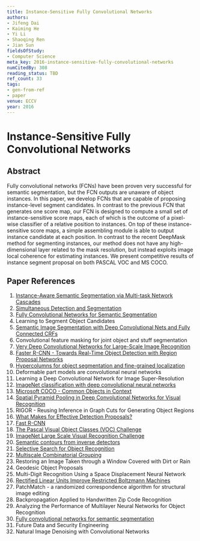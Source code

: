 ```yaml
---
title: Instance-Sensitive Fully Convolutional Networks
authors:
- Jifeng Dai
- Kaiming He
- Yi Li
- Shaoqing Ren
- Jian Sun
fieldsOfStudy:
- Computer Science
meta_key: 2016-instance-sensitive-fully-convolutional-networks
numCitedBy: 308
reading_status: TBD
ref_count: 33
tags:
- gen-from-ref
- paper
venue: ECCV
year: 2016
---
```


# Instance-Sensitive Fully Convolutional Networks

## Abstract

Fully convolutional networks (FCNs) have been proven very successful for semantic segmentation, but the FCN outputs are unaware of object instances. In this paper, we develop FCNs that are capable of proposing instance-level segment candidates. In contrast to the previous FCN that generates one score map, our FCN is designed to compute a small set of instance-sensitive score maps, each of which is the outcome of a pixel-wise classifier of a relative position to instances. On top of these instance-sensitive score maps, a simple assembling module is able to output instance candidate at each position. In contrast to the recent DeepMask method for segmenting instances, our method does not have any high-dimensional layer related to the mask resolution, but instead exploits image local coherence for estimating instances. We present competitive results of instance segment proposal on both PASCAL VOC and MS COCO.

## Paper References

1. [Instance-Aware Semantic Segmentation via Multi-task Network Cascades](2016-instance-aware-semantic-segmentation-via-multi-task-network-cascades)
2. [Simultaneous Detection and Segmentation](2014-simultaneous-detection-and-segmentation)
3. [Fully Convolutional Networks for Semantic Segmentation](2017-fully-convolutional-networks-for-semantic-segmentation)
4. Learning to Segment Object Candidates
5. [Semantic Image Segmentation with Deep Convolutional Nets and Fully Connected CRFs](2015-semantic-image-segmentation-with-deep-convolutional-nets-and-fully-connected-crfs)
6. Convolutional feature masking for joint object and stuff segmentation
7. [Very Deep Convolutional Networks for Large-Scale Image Recognition](2015-very-deep-convolutional-networks-for-large-scale-image-recognition)
8. [Faster R-CNN - Towards Real-Time Object Detection with Region Proposal Networks](2015-faster-r-cnn-towards-real-time-object-detection-with-region-proposal-networks)
9. [Hypercolumns for object segmentation and fine-grained localization](2015-hypercolumns-for-object-segmentation-and-fine-grained-localization)
10. Deformable part models are convolutional neural networks
11. Learning a Deep Convolutional Network for Image Super-Resolution
12. [ImageNet classification with deep convolutional neural networks](2012-imagenet-classification-with-deep-convolutional-neural-networks)
13. [Microsoft COCO - Common Objects in Context](2014-microsoft-coco-common-objects-in-context)
14. [Spatial Pyramid Pooling in Deep Convolutional Networks for Visual Recognition](2015-spatial-pyramid-pooling-in-deep-convolutional-networks-for-visual-recognition)
15. RIGOR - Reusing Inference in Graph Cuts for Generating Object Regions
16. [What Makes for Effective Detection Proposals?](2016-what-makes-for-effective-detection-proposals)
17. [Fast R-CNN](2015-fast-r-cnn)
18. [The Pascal Visual Object Classes (VOC) Challenge](2009-the-pascal-visual-object-classes-voc-challenge)
19. [ImageNet Large Scale Visual Recognition Challenge](2015-imagenet-large-scale-visual-recognition-challenge)
20. [Semantic contours from inverse detectors](2011-semantic-contours-from-inverse-detectors)
21. [Selective Search for Object Recognition](2013-selective-search-for-object-recognition)
22. [Multiscale Combinatorial Grouping](2014-multiscale-combinatorial-grouping)
23. Restoring an Image Taken through a Window Covered with Dirt or Rain
24. Geodesic Object Proposals
25. Multi-Digit Recognition Using a Space Displacement Neural Network
26. [Rectified Linear Units Improve Restricted Boltzmann Machines](2010-rectified-linear-units-improve-restricted-boltzmann-machines)
27. PatchMatch - a randomized correspondence algorithm for structural image editing
28. Backpropagation Applied to Handwritten Zip Code Recognition
29. Analyzing the Performance of Multilayer Neural Networks for Object Recognition
30. [Fully convolutional networks for semantic segmentation](2015-fully-convolutional-networks-for-semantic-segmentation)
31. Future Data and Security Engineering
32. Natural Image Denoising with Convolutional Networks
